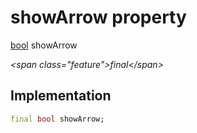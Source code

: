 


# showArrow property







[bool](https:api.flutter.dev/flutter/dart-core/bool-class.html) showArrow
  
_\<span class="feature"\>final\</span\>_






## Implementation

```dart
final bool showArrow;
```







